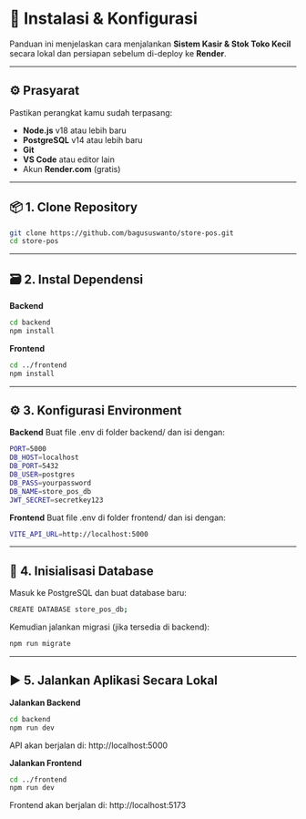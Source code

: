 # 🧱 Instalasi & Konfigurasi

Panduan ini menjelaskan cara menjalankan **Sistem Kasir & Stok Toko Kecil** secara lokal dan persiapan sebelum di-deploy ke **Render**.

---

## ⚙️ Prasyarat

Pastikan perangkat kamu sudah terpasang:

- **Node.js** v18 atau lebih baru
- **PostgreSQL** v14 atau lebih baru
- **Git**
- **VS Code** atau editor lain
- Akun **Render.com** (gratis)

---

## 📦 1. Clone Repository

```bash
git clone https://github.com/bagususwanto/store-pos.git
cd store-pos
```

---

## 🗃️ 2. Instal Dependensi

**Backend**

```bash
cd backend
npm install
```

**Frontend**

```bash
cd ../frontend
npm install
```

---

## ⚙️ 3. Konfigurasi Environment

**Backend**
Buat file .env di folder backend/ dan isi dengan:

```bash
PORT=5000
DB_HOST=localhost
DB_PORT=5432
DB_USER=postgres
DB_PASS=yourpassword
DB_NAME=store_pos_db
JWT_SECRET=secretkey123
```

**Frontend**
Buat file .env di folder frontend/ dan isi dengan:

```bash
VITE_API_URL=http://localhost:5000
```

---

## 🧰 4. Inisialisasi Database

Masuk ke PostgreSQL dan buat database baru:

```bash
CREATE DATABASE store_pos_db;
```

Kemudian jalankan migrasi (jika tersedia di backend):

```bash
npm run migrate
```

---

## ▶️ 5. Jalankan Aplikasi Secara Lokal

**Jalankan Backend**

```bash
cd backend
npm run dev
```

API akan berjalan di: http://localhost:5000

**Jalankan Frontend**

```bash
cd ../frontend
npm run dev
```

Frontend akan berjalan di: http://localhost:5173
